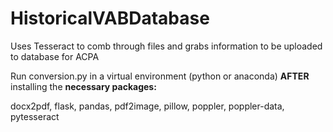 # HistoricalVABDatabase
Uses Tesseract to comb through files and grabs information to be uploaded to database for ACPA

Run conversion.py in a virtual environment (python or anaconda) **AFTER** installing the **necessary packages:**

docx2pdf, flask, pandas, pdf2image, pillow, poppler, poppler-data, pytesseract

